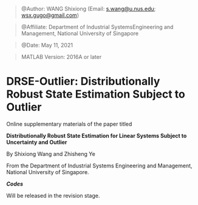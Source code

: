 > @Author: WANG Shixiong (Email: <s.wang@u.nus.edu>; <wsx.gugo@gmail.com>)

> @Affiliate: Department of Industrial SystemsEngineering and Management, National University of Singapore

> @Date: May 11, 2021

> MATLAB Version: 2016A or later

# DRSE-Outlier: Distributionally Robust State Estimation Subject to Outlier

Online supplementary materials of the paper titled 

**Distributionally Robust State Estimation for Linear Systems Subject to Uncertainty and Outlier**

By Shixiong Wang and Zhisheng Ye

From the Department of Industrial Systems Engineering and Management, National University of Singapore.

***Codes***

Will be released in the revision stage.
